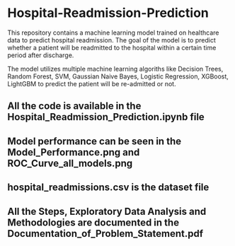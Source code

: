 # Hospital-Readmission-Prediction

This repository contains a machine learning model trained on healthcare data to predict hospital readmission. The goal of the model is to predict whether a patient will be readmitted to the hospital within a certain time period after discharge.

The model utilizes multiple machine learning algoriths like Decision Trees, Random Forest, SVM, Gaussian Naive Bayes, Logistic Regression, XGBoost, LightGBM to predict the patient will be re-admitted or not.

## All the code is available in the Hospital_Readmission_Prediction.ipynb file
## Model performance can be seen in the Model_Performance.png and ROC_Curve_all_models.png
## hospital_readmissions.csv is the dataset file
## All the Steps, Exploratory Data Analysis and Methodologies are documented in the Documentation_of_Problem_Statement.pdf 
